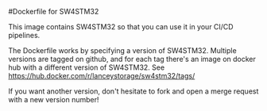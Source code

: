 #Dockerfile for SW4STM32

This image contains SW4STM32 so that you can use it in your CI/CD pipelines.

The Dockerfile works by specifying a version of SW4STM32. Multiple versions are tagged on github, and for each tag there's an image on docker hub with a different version of SW4STM32. See https://hub.docker.com/r/lanceystorage/sw4stm32/tags/

If you want another version, don't hesitate to fork and open a merge request with a new version number!

